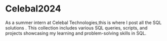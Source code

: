 # Celebal2024
As a summer intern at Celebal Technologies,this is where I  post all the SQL solutions . This collection includes various SQL queries, scripts, and projects showcasing my learning and problem-solving skills in SQL.
